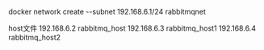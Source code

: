 docker network create --subnet 192.168.6.1/24 rabbitmqnet

host文件
192.168.6.2 rabbitmq_host
192.168.6.3 rabbitmq_host1
192.168.6.4 rabbitmq_host2
